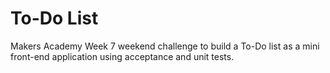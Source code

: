 # To-Do List

Makers Academy Week 7 weekend challenge to build a To-Do list as a mini front-end application using acceptance and unit tests.